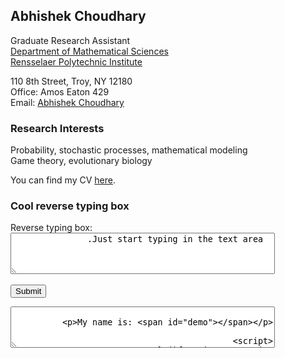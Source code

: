 ## Abhishek Choudhary

Graduate Research Assistant <br />
<a href="https://science.rpi.edu/mathematical-sciences">Department of Mathematical Sciences</a><br />
<a href="http://www.rpi.edu/">Rensselaer Polytechnic Institute</a><br />

110 8th Street, Troy, NY 12180 <br />
Office: Amos Eaton 429 <br />
Email: <a href="mailto:abhi.achoudhary@gmail.com">Abhishek Choudhary</a> <br />

### Research Interests
Probability, stochastic processes, mathematical modeling <br />
Game theory, evolutionary biology <br />

<!-- You can find my CV <a href="http://abhiachoudhary.github.io/docs/CV_Abhishek_Choudhary.pdf">here</a>. <br /> -->
You can find my CV <a href="https://github.com/abhiachoudhary/abhiachoudhary.github.io/raw/master/docs/CV_Abhishek_Choudhary.pdf">here</a>. <br />

<html lang="en">
<head>
  <meta charset="UTF-8">
  <!-- meta name="viewport" content="width=device-width, initial-scale=1.0" -->
  <link rel="stylesheet" href="style.css">
  <!-- title>My Website</title -->
</head>
<body>

<h3>Cool reverse typing box</h3>

<form action="/action_page.php">
<label for="w3review">Reverse typing box:</label>
<textarea id="reverse_text_box0" name="reverse_text_box0" dir="rtl" rows="4" cols="50">
  Just start typing in the text area.
  </textarea>
  <br><br>
  <input type="submit" value="Submit">
</form>

<!---using https://stackoverflow.com/questions/7524855/right-to-left-text-html-input -->
<script>
function rtl(element)
{   
    if(element.setSelectionRange){
        element.setSelectionRange(0,0);
    }
}
</script>

<textarea id="reverse_text_box" name="reverse_text_box" dir="rtl" rows="4" cols="50" onkeyup="rtl(this)>

<p>A function is triggered when the user releases a key in the input field. The function outputs the actual key/letter that was released inside the text field.</p>

Enter your name: <input type="text" id="fname" onkeyup="myFunction()">

<p>My name is: <span id="demo"></span></p>

<script>
function myFunction() {
  var x = document.getElementById("fname").value;
  document.getElementById("demo").innerHTML = x;
}
</script>

super6

</body>
</html>
